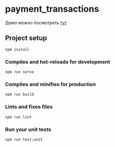 # payment_transactions

<p>Демо можно посмотреть <a href="https://danilchugaev.github.io/payment_transactions/" target="_blank">тут</a></p>

## Project setup
```
npm install
```

### Compiles and hot-reloads for development
```
npm run serve
```

### Compiles and minifies for production
```
npm run build
```

### Lints and fixes files
```
npm run lint
```

### Run your unit tests
```
npm run test:unit
```

